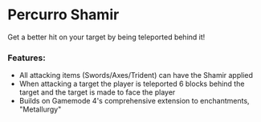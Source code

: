 # Percurro Shamir<!--$headerTitle--><!--$pmc:delete-->

Get a better hit on your target by being teleported behind it!<!--$pmc:headerSize-->

### Features:
- All attacking items (Swords/Axes/Trident) can have the Shamir applied
- When attacking a target the player is teleported 6 blocks behind the target and the target is made to face the player
- Builds on Gamemode 4's comprehensive extension to enchantments, "Metallurgy"
